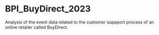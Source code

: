# BPI_BuyDirect_2023
Analysis of the event data related to the customer suppport process of an online retailer called BuyDirect.
